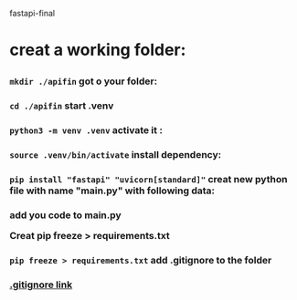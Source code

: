
fastapi-final <h1>

creat a working folder: <h3>
```mkdir ./apifin```
got o your folder:  <h3>
```cd ./apifin```
start .venv  <h3>
```python3 -m venv .venv```
activate it : <h3>
```source .venv/bin/activate```
install dependency: <h3>
```pip install "fastapi" "uvicorn[standard]"```
creat new python file with name "main.py" with following data: <h3>
add you code to main.py

Creat pip freeze > requirements.txt <h3>
```pip freeze > requirements.txt```
 add .gitignore to the folder <h3>
[.gitignore link](https://github.com/github/gitignore/blob/main/Python.gitignore)




